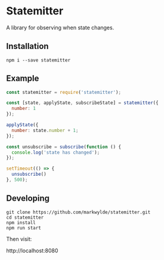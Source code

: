 # Statemitter
A library for observing when state changes.

## Installation
```
npm i --save statemitter
```

## Example
```javascript
const statemitter = require('statemitter');

const [state, applyState, subscribeState] = statemitter({
  number: 1
});

applyState({
  number: state.number + 1;
});

const unsubscribe = subscribe(function () {
  console.log('state has changed');
});

setTimeout(() => {
  unsubscribe()
}, 500);
```

## Developing
```
git clone https://github.com/markwylde/statemitter.git
cd statemitter
npm install
npm run start
```

Then visit:

http://localhost:8080
